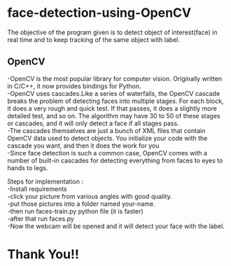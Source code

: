 # face-detection-using-OpenCV

The objective of the program given is to detect object of interest(face) in real time and to keep tracking of the same object with label.

## OpenCV

-OpenCV is the most popular library for computer vision. Originally written in C/C++, it now provides bindings for Python.<br>
-OpenCV uses cascades.Like a series of waterfalls, the OpenCV cascade breaks the problem of detecting faces into multiple stages. For each block, it does a very rough and quick test. If that passes, it does a slightly more detailed test, and so on. The algorithm may have 30 to 50 of these stages or cascades, and it will only detect a face if all stages pass.<br>
-The cascades themselves are just a bunch of XML files that contain OpenCV data used to detect objects. You initialize your code with the cascade you want, and then it does the work for you<br>
-Since face detection is such a common case, OpenCV comes with a number of built-in cascades for detecting everything from faces to eyes to hands to legs.<br>

Steps for implementation :<br>
 -Install requirements<br>
 -click your picture from various angles with good quality.<br>
 -put those pictures into a folder named your-name.<br>
 -then run faces-train.py python file (it is faster)<br>
 -after that run faces.py  <br>
 -Now the webcam will be opened and it will detect your face with the label.<br>
 
 # Thank You!!

